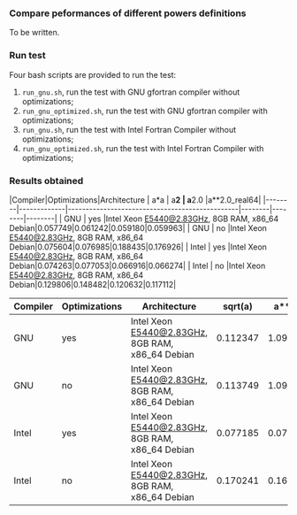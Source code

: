 ### Compare peformances of different powers definitions

To be written.

### Run test

Four bash scripts are provided to run the test:

1. `run_gnu.sh`, run the test with GNU gfortran compiler without optimizations;
2. `run_gnu_optimized.sh`, run the test with GNU gfortran compiler with optimizations;
3. `run_gnu.sh`, run the test with Intel Fortran Compiler without optimizations;
4. `run_gnu_optimized.sh`, run the test with Intel Fortran Compiler with optimizations;

### Results obtained

|Compiler|Optimizations|Architecture                                    |  a*a   |  a**2  | a**2.0 |a**2.0_real64|
|--------|-------------|------------------------------------------------|--------|--------|--------|
| GNU    |   yes       |Intel Xeon E5440@2.83GHz, 8GB RAM, x86_64 Debian|0.057749|0.061242|0.059180|0.059963|
| GNU    |   no        |Intel Xeon E5440@2.83GHz, 8GB RAM, x86_64 Debian|0.075604|0.076985|0.188435|0.176926|
| Intel  |   yes       |Intel Xeon E5440@2.83GHz, 8GB RAM, x86_64 Debian|0.074263|0.077053|0.066916|0.066274|
| Intel  |   no        |Intel Xeon E5440@2.83GHz, 8GB RAM, x86_64 Debian|0.129806|0.148482|0.120632|0.117112|

|Compiler|Optimizations|Architecture                                    | sqrt(a)| a**0.5 | a**0.5_real64|
|--------|-------------|------------------------------------------------|--------|--------|--------|
| GNU    |   yes       |Intel Xeon E5440@2.83GHz, 8GB RAM, x86_64 Debian|0.112347|1.094111|1.094577|
| GNU    |   no        |Intel Xeon E5440@2.83GHz, 8GB RAM, x86_64 Debian|0.113749|1.097284|1.100870|
| Intel  |   yes       |Intel Xeon E5440@2.83GHz, 8GB RAM, x86_64 Debian|0.077185|0.076015|0.074920|
| Intel  |   no        |Intel Xeon E5440@2.83GHz, 8GB RAM, x86_64 Debian|0.170241|0.169863|0.169951|
